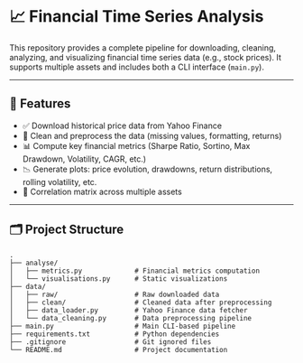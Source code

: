 # 📈 Financial Time Series Analysis

This repository provides a complete pipeline for downloading, cleaning, analyzing, and visualizing financial time series data (e.g., stock prices). It supports multiple assets and includes both a CLI interface (`main.py`).

---

## 🔧 Features

- ✅ Download historical price data from Yahoo Finance
- 🧹 Clean and preprocess the data (missing values, formatting, returns)
- 📊 Compute key financial metrics (Sharpe Ratio, Sortino, Max Drawdown, Volatility, CAGR, etc.)
- 📉 Generate plots: price evolution, drawdowns, return distributions, rolling volatility, etc.
- 🔗 Correlation matrix across multiple assets

---

## 🗂️ Project Structure


```plaintext
.
├── analyse/
│   ├── metrics.py             # Financial metrics computation
│   └── visualisations.py      # Static visualizations
├── data/
│   ├── raw/                   # Raw downloaded data
│   ├── clean/                 # Cleaned data after preprocessing
│   ├── data_loader.py         # Yahoo Finance data fetcher
│   └── data_cleaning.py       # Data preprocessing pipeline
├── main.py                    # Main CLI-based pipeline
├── requirements.txt           # Python dependencies
├── .gitignore                 # Git ignored files
└── README.md                  # Project documentation
